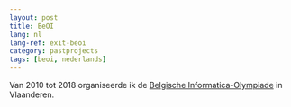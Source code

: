 ```yaml
---
layout: post
title: BeOI
lang: nl
lang-ref: exit-beoi
category: pastprojects
tags: [beoi, nederlands]
---
```


Van 2010 tot 2018 organiseerde ik de [Belgische Informatica-Olympiade](http://www.be-oi.be) in Vlaanderen.
